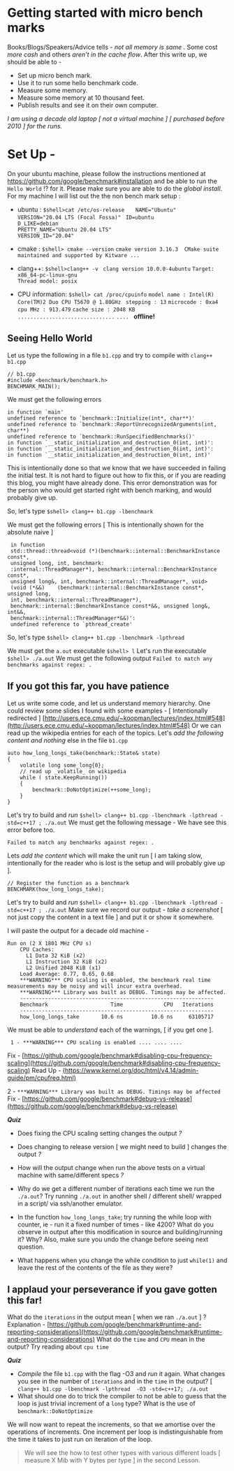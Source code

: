 # Getting started with micro bench marks 

Books/Blogs/Speakers/Advice tells - *not all memory is same* . 
Some cost _more cash_ and others _aren't  in the cache flow_. 
After this write up, we should be able to - 
 - Set up micro bench mark.
 - Use it to run some hello benchmark code. 
 - Measure some memory.
 - Measure some memory at 10 thousand feet.
 - Publish results and see it on their own computer.

*I am using a decade old laptop [ not a virtual machine ] [ purchased before 2010 ] for the runs.*

# Set Up  - 

On your ubuntu machine, please follow the instructions mentioned at 
https://github.com/google/benchmark#installation and be able to run the ``Hello World`` !? for it.
Please make sure you are able to do the *global install*. 
For my machine I will list out the the non bench mark setup :  

 - ubuntu  : ``$shell>cat /etc/os-release``
	  ``  
	NAME="Ubuntu"``  
	``VERSION="20.04 LTS (Focal Fossa)" ``
	``ID=ubuntu``  
	``D_LIKE=debian``  
	``PRETTY_NAME="Ubuntu 20.04 LTS"``  
	``VERSION_ID="20.04"``  
	
- cmake : ```$shell> cmake --version```
		``cmake version 3.16.3  CMake suite maintained and supported by Kitware ...``

- clang++: ``$shell>clang++ -v ``
		 ``clang version 10.0.0-4ubuntu`` 
		``Target: x86_64-pc-linux-gnu``  
		``Thread model: posix``
- CPU information: ``$shell> cat /proc/cpuinfo``
		``model name : Intel(R) Core(TM)2 Duo CPU T5670 @ 1.80GHz `` 
		``stepping : 13``
		``microcode : 0xa4``
		``cpu MHz : 913.479``
		``cache size : 2048 KB``
		``...............................``  ``.... ``
 **offline!**

## Seeing Hello World  

Let us type the following in a file `b1.cpp` and try to compile with `clang++ b1.cpp`

    // b1.cpp
    #include <benchmark/benchmark.h>
    BENCHMARK_MAIN(); 
We must get the following errors 

    in function `main'
    undefined reference to `benchmark::Initialize(int*, char**)'
    undefined reference to `benchmark::ReportUnrecognizedArguments(int, char**)
    undefined reference to `benchmark::RunSpecifiedBenchmarks()'
    in function `__static_initialization_and_destruction_0(int, int)':
    in function `__static_initialization_and_destruction_0(int, int)':
    in function `__static_initialization_and_destruction_0(int, int)'
    
This is intentionally done so that we know that we have succeeded in failing the initial test. It is not hard to figure out how to fix this, or if you are reading this blog, you might have already done. This error demonstration was for the person who would get started right with bench marking, and would probably give up. 

So, let's type ``$shell> clang++ b1.cpp -lbenchmark``

We must get the following errors [ This is intentionally shown for the absolute naive ] 

     in function 
     std::thread::thread<void (*)(benchmark::internal::BenchmarkInstance const*, 
     unsigned long, int, benchmark:
     :internal::ThreadManager*), benchmark::internal::BenchmarkInstance const*, 
     unsigned long&, int, benchmark::internal::ThreadManager*, void>
     (void (*&&)	(benchmark::internal::BenchmarkInstance const*, unsigned long, 
     int, benchmark::internal::ThreadManager*), 
     benchmark::internal::BenchmarkInstance const*&&, unsigned long&, int&&, 
     benchmark::internal::ThreadManager*&&)':
     undefined reference to `pthread_create'
     
So, let's type ``$shell> clang++ b1.cpp -lbenchmark -lpthread``

We must get the `a.out` executable ``$shell> l``
Let's run the executable ``$shell> ./a.out``
We must get the following output ``Failed to match any benchmarks against regex: .``

## If you got this far, you have patience

Let us write some code, and let us understand memory hierarchy. 
One could review some slides I found with some examples - [ Intentionally redirected ] 
[http://users.ece.cmu.edu/~koopman/lectures/index.html#548](http://users.ece.cmu.edu/~koopman/lectures/index.html#548)
Or we can read up the wikipedia entries for each of the topics. 
Let's *add the* *following content and nothing* else in the file `b1.cpp`

    auto how_long_longs_take(benchmark::State& state)
    {
    	volatile long some_long{0}; 
    	// read up _volatile_ on wikipedia 
    	while ( state.KeepRunning())
    	{
    		benchmark::DoNotOptimize(++some_long);
    	}
    }
Let's try to build and *run*  `$shell> clang++ b1.cpp -lbenchmark -lpthread -std=c++17 ; ./a.out`
We must get the following message - We have see this error before too. 

    Failed to match any benchmarks against regex: .

Lets *add the content* which will make the unit run [ I am taking slow, intentionally for the reader who is lost is the setup and will probably give up ]. 

    // Register the function as a benchmark
    BENCHMARK(how_long_longs_take);

Let's try to build and *run*  `$shell> clang++ b1.cpp -lbenchmark -lpthread -std=c++17 ; ./a.out`
Make sure we record our output - *take a screenshot* [ not just copy the content in a text file ] and put it or show it somewhere. 

I will paste the output for a decade old machine - 

    Run on (2 X 1801 MHz CPU s)                                                                                                                                                                                     
    	CPU Caches:                                                                                                                                                                                                     
    	  L1 Data 32 KiB (x2)                                                                                                                                                                                           
    	  L1 Instruction 32 KiB (x2)                                                                                                                                                                                    
    	  L2 Unified 2048 KiB (x1)                                                                                                                                                                                      
    	Load Average: 0.77, 0.65, 0.68                                                                                                                                                                                  
    	***WARNING*** CPU scaling is enabled, the benchmark real time measurements may be noisy and will incur extra overhead.                                                                                          
    	***WARNING*** Library was built as DEBUG. Timings may be affected.                                                                                                                                              
    	--------------------------------------------------------------                                                                                                                                                  
    	Benchmark                    Time             CPU   Iterations                                                                                                                                                  
    	--------------------------------------------------------------                                                                                                                                                  
    	how_long_longs_take       10.6 ns         10.6 ns     63105717 

We must be able to *understand* each of the warnings, [ if you get one ]. 

     1 - ***WARNING*** CPU scaling is enabled .... .... ....
 Fix -    [https://github.com/google/benchmark#disabling-cpu-frequency-scaling](https://github.com/google/benchmark#disabling-cpu-frequency-scaling)
Read Up  - [(https://www.kernel.org/doc/html/v4.14/admin-guide/pm/cpufreq.html)](https://www.kernel.org/doc/html/v4.14/admin-guide/pm/cpufreq.html)

2 - `***WARNING*** Library was built as DEBUG. Timings may be affected`
Fix -    [https://github.com/google/benchmark#debug-vs-release](https://github.com/google/benchmark#debug-vs-release)

***Quiz***

 - Does fixing the CPU  scaling setting changes the output *?* 
-	Does changing to release version [ we might need to build ]  changes the output *?*
-	How will the output change when run the above tests on a virtual machine with same/different specs *?*
-	Why do we get a different number of iterations each time we run the `./a.out`?  Try running `./a.out` in another  shell / different shell/ wrapped in a script/ via ssh/another emulator.  
-	 In the function `how_long_longs_take`; try running the while loop with counter, ie - run it a fixed number of times - like 4200?    	What do you observe in output after this modification in source and building/running it? Why?  Also, make sure you undo the change before seeing next question.

-	What happens when you change the while condition to just `while(1)` and leave the rest of the contents of the file as they were?  

## I applaud your  perseverance if you gave gotten this far! 

What do  the `iterations` in the output  mean [ when we ran `./a.out` ] ?
Explanation - [https://github.com/google/benchmark#runtime-and-reporting-considerations](https://github.com/google/benchmark#runtime-and-reporting-considerations)
What do the `time` and `CPU` mean in the output?  Try reading about `cpu time` 

***Quiz***

 - *Compile*  the file `b1.cpp` with the flag -O3 and *run* it again. What changes you see in the number of `iterations` and in the `time` in the output?  [ `clang++ b1.cpp -lbenchmark -lpthread  -O3 -std=c++17; ./a.out` 
 - What should one do to trick the compiler to not be able to guess that the loop is just trivial increment of a `long` type? What is the use of  `benchmark::DoNotOptimize`
 
 We will now want to repeat the increments, so that we amortise over the operations of increments. One increment per loop is indistinguishable from  the time it takes to just run on iteration of the loop. 
 
 >We will see the how to test other types with various different loads [ measure X Mib with Y bytes per type ]  in the second Lesson. 	

